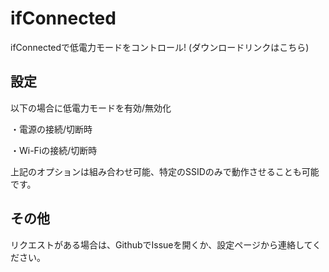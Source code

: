 # ifConnected

ifConnectedで低電力モードをコントロール!
(ダウンロードリンクはこちら)


## 設定

以下の場合に低電力モードを有効/無効化

・電源の接続/切断時

・Wi-Fiの接続/切断時

上記のオプションは組み合わせ可能、特定のSSIDのみで動作させることも可能です。


## その他

リクエストがある場合は、GithubでIssueを開くか、設定ページから連絡してください。
